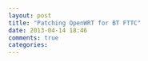 ```yaml
---
layout: post
title: "Patching OpenWRT for BT FTTC"
date: 2013-04-14 18:46
comments: true
categories: 
---
```

